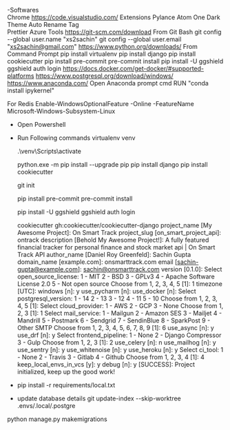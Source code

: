 -Softwares    
	Chrome
	https://code.visualstudio.com/
		Extensions
			Pylance
			Atom One Dark Theme
			Auto Rename Tag		
			Prettier
			Azure Tools
	https://git-scm.com/download
		From Git Bash
			git config --global user.name "xs2sachin"
			git config --global user.email "xs2sachin@gmail.com"
	https://www.python.org/downloads/
		From Command Prompt
			pip install virtualenv
			pip install django
			pip install cookiecutter
			pip install pre-commit
				pre-commit install
			pip install -U ggshield
				ggshield auth login
	https://docs.docker.com/get-docker/#supported-platforms
    https://www.postgresql.org/download/windows/
    https://www.anaconda.com/
        Open Anaconda prompt cmd
            RUN "conda install ipykernel"


For Redis
Enable-WindowsOptionalFeature -Online -FeatureName Microsoft-Windows-Subsystem-Linux


- Open Powershell
- Run Following commands
    virtualenv venv

    .\venv\Scripts\activate

    python.exe -m pip install --upgrade pip
    pip install django
	pip install cookiecutter

    git init

	pip install pre-commit
	pre-commit install	

	pip install -U ggshield
	ggshield auth login	

    cookiecutter gh:cookiecutter/cookiecutter-django
        project_name [My Awesome Project]:              On Smart Track
        project_slug [on_smart_project_api]:            ontrack
        description [Behold My Awesome Project!]:       A fully featured financial tracker for personal finance and stock market api | On Smart Track API
        author_name [Daniel Roy Greenfeld]:             Sachin Gupta
        domain_name [example.com]: onsmarttrack.com
        email [sachin-gupta@example.com]:               sachin@onsmarttrack.com
        version [0.1.0]:
        Select open_source_license:
        1 - MIT
        2 - BSD
        3 - GPLv3
        4 - Apache Software License 2.0
        5 - Not open source
        Choose from 1, 2, 3, 4, 5 [1]:                  1
        timezone [UTC]:
        windows [n]:                                    y
        use_pycharm [n]:
        use_docker [n]:
        Select postgresql_version:
        1 - 14
        2 - 13
        3 - 12
        4 - 11
        5 - 10
        Choose from 1, 2, 3, 4, 5 [1]:
        Select cloud_provider:
        1 - AWS
        2 - GCP
        3 - None
        Choose from 1, 2, 3 [1]:                        1
        Select mail_service:
        1 - Mailgun
        2 - Amazon SES
        3 - Mailjet
        4 - Mandrill
        5 - Postmark
        6 - Sendgrid
        7 - SendinBlue
        8 - SparkPost
        9 - Other SMTP
        Choose from 1, 2, 3, 4, 5, 6, 7, 8, 9 [1]:      6
        use_async [n]:                                  y
        use_drf [n]:                                    y
        Select frontend_pipeline:
        1 - None
        2 - Django Compressor
        3 - Gulp
        Choose from 1, 2, 3 [1]:                        2
        use_celery [n]:                                 n
        use_mailhog [n]:                                y
        use_sentry [n]:                                 y
        use_whitenoise [n]:                             y
        use_heroku [n]:                                 y
        Select ci_tool:
        1 - None
        2 - Travis
        3 - Gitlab
        4 - Github
        Choose from 1, 2, 3, 4 [1]:                     4
        keep_local_envs_in_vcs [y]:                     y
        debug [n]:                                      y
        [SUCCESS]: Project initialized, keep up the good work!

- pip install -r requirements/local.txt
- update database details
    git update-index --skip-worktree .envs/.local/.postgre

python manage.py makemigrations
